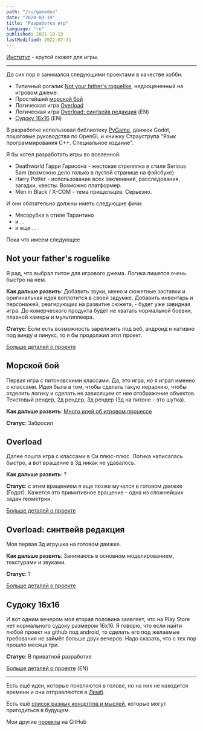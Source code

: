 ```yaml
---
path: "/ru/gamedev"
date: "2020-03-19"
title: "Разработка игр"
language: "ru"
published: 2021-10-13
lastModified: 2022-07-31
---
```


[Институт](/ru/devlog/infinite-institute-hall-crawler) - крутой сюжет для игры.

----


До сих пор я занимался следующими проектами в качестве хобби.

- Типичный рогалик [Not your father's roguelike](/ru/devlog/pyroguelike), недооцененный на игровом джеме.
- Простейший [морской бой](/ru/devlog/battleship)
- Логическая игра [Overload](/ru/devlog/overload-game)
- Логическая игра [Overload: синтвейв редакция](/gamedev/overload-godot) (EN)
- [Судоку 16х16](/gamedev/sudoku-16x16) (EN)

В разработке использовал библиотеку [PyGame](/ru/devlog/pygame), движок Godot, пошаговые руководства по OpenGL и книжку Страуструпа "Язык программирования С++. Специальное издание".

Я бы хотел разработать игры во вселенной:

- Deathworld Гарри Гарисона - жестокая стрелялка в стиле Serious Sam (возможно дело только в пустой странице на фэйсбуке)
- Harry Potter - использование всех заклинаний, расследования, загадки, квесты. Возможно платформер.
- Men in Black / X-COM - тема прищельцев. Серьезно.

И они обязательно должны иметь следующие фичи:

- Мясорубка в стиле Тарантино
- и ...
- и еще ...

Пока что имеем следующее


## Not your father's roguelike

Я рад, что выбрал питон для игрового джема. Логика пишется очень быстро на нем.

**Как дальше развить**: Добавить звуки, меню и сюжетные заставки и оригинальная идея воплотится в своей задумке. Добавить инвентарь и персонажей, реагирующих на развитие сюжета, - будет уже завидная игра. До комерческого продукта будет не хватать нормальной боевки, плавной камеры и мультиплеера.

**Статус**: Если есть возможность зарелизить под веб, андроид и нативно под винду и линукс, то я бы продолжил этот проект.

[Больше деталей о проекте](/ru/devlog/pyroguelike)


## Морской бой

Первая игра с питоновскими классами. Да, это игра, но я играл именно с классами. Идея была в том, чтобы сделать такую иерархию, чтобы отделить логику и сделать не зависящим от нее отображение объектов. Текстовый рендер, 2д рендер, 3д рендер (3д на питоне - это шутка).

**Как дальше развить**: [Много идей об игровом процессе](/ru/devlog/battleship)

**Статус**: Забросил


## Overload

Далее пошла игра с классами в Си плюс-плюс. Логика написалась быстро, а вот вращение в 3д никак не удавалось.

**Как дальше развить**: ?

**Статус**: с этим вращением я еще позже мучался в готовом движке (Годот). Кажется это примитивное вращение - одна из сложнейших задач геометрии.

[Больше деталей о проекте](/ru/devlog/overload-game)


## Overload: синтвейв редакция

Моя первая 3д игрушка на готовом движке.

**Как дальше развить**: Занимаюсь в основном моделированием, текстурами и звуками.

**Статус**: ?

[Больше деталей о проекте](/gamedev/overload-godot)


## Судоку 16х16

И вот одним вечером моя вторая половина заявляет, что на Play Store нет нормального судоку размером 16х16. Я говорю, что если найти любой проект на github под android, то сделать его под желаемые требования не займёт больше двух вечеров. Надо сказать, что с тех пор прошло месяца три.

**Статус**: В приватной разработке

[Больше деталей о проекте](/gamedev/sudoku-16x16) (EN)


---

Есть ещё идеи, которые появляются в голове, но на них не находится времени и они отправляются в [Лимб](/ru/devlog/limbo).

Есть ешё [список разных концептов и мыслей](/ru/devlog/unsolved-problems), которые могут пригодиться в будущем.

Мои другие [проекты](/ru/projects) на GitHub